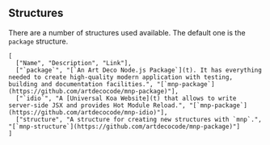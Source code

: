 
## Structures

There are a number of structures used available. The default one is the `package` structure.

```table
[
  ["Name", "Description", "Link"],
  ["`package`", "[`An Art Deco Node.js Package`](t). It has everything needed to create high-quality modern application with testing, building and documentation facilities.", "[`mnp-package`](https://github.com/artdecocode/mnp-package)"],
  ["`idio`", "A [Universal Koa Website](t) that allows to write server-side JSX and provides Hot Module Reload.", "[`mnp-package`](https://github.com/artdecocode/mnp-idio)"],
  ["structure", "A structure for creating new structures with `mnp`.", "[`mnp-structure`](https://github.com/artdecocode/mnp-package)"]
]
```
